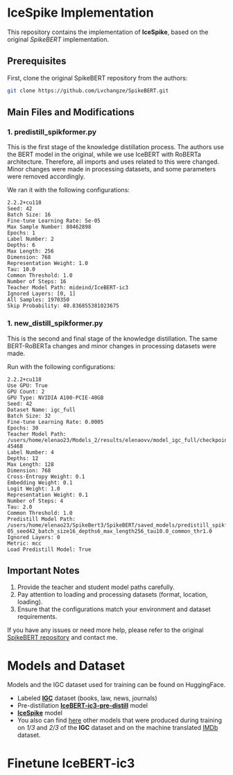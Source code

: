 # IceSpike Implementation

This repository contains the implementation of **IceSpike**, based on the original <em>SpikeBERT</em> implementation.

## Prerequisites

First, clone the original SpikeBERT repository from the authors:

```bash
git clone https://github.com/Lvchangze/SpikeBERT.git
```
## Main Files and Modifications
### 1. predistill_spikformer.py

This is the first stage of the knowledge distillation process. The authors use the BERT model in the original, while we use IceBERT with RoBERTa architecture. Therefore, all imports and uses related to this were changed. Minor changes were made in processing datasets, and some parameters were removed accordingly.

We ran it with the following configurations:

    2.2.2+cu118
    Seed: 42
    Batch Size: 16
    Fine-tune Learning Rate: 5e-05
    Max Sample Number: 80462898
    Epochs: 1
    Label Number: 2
    Depths: 6
    Max Length: 256
    Dimension: 768
    Representation Weight: 1.0
    Tau: 10.0
    Common Threshold: 1.0
    Number of Steps: 16
    Teacher Model Path: mideind/IceBERT-ic3
    Ignored Layers: [0, 1]
    All Samples: 1970350
    Skip Probability: 40.836855381023675

### 1. new_distill_spikformer.py

This is the second and final stage of the knowledge distillation. The same BERT-RoBERTa changes and minor changes in processing datasets were made.

Run with the following configurations:

    2.2.2+cu118
    Use GPU: True
    GPU Count: 2
    GPU Type: NVIDIA A100-PCIE-40GB
    Seed: 42
    Dataset Name: igc_full
    Batch Size: 32
    Fine-tune Learning Rate: 0.0005
    Epochs: 30
    Teacher Model Path: /users/home/elenao23/Models_2/results/elenaovv/model_igc_full/checkpoint-45468
    Label Number: 4
    Depths: 12
    Max Length: 128
    Dimension: 768
    Cross-Entropy Weight: 0.1
    Embedding Weight: 0.1
    Logit Weight: 1.0
    Representation Weight: 0.1
    Number of Steps: 4
    Tau: 2.0
    Common Threshold: 1.0
    Predistill Model Path: /users/home/elenao23/SpikeBert3/SpikeBERT/saved_models/predistill_spikformer_common_crawl/_lr5e-05_seed42_batch_size16_depths6_max_length256_tau10.0_common_thr1.0
    Ignored Layers: 0
    Metric: mcc
    Load Predistill Model: True

## Important Notes

 1. Provide the teacher and student model paths carefully.
 2. Pay attention to loading and processing datasets (format, location, loading).
 3. Ensure that the configurations match your environment and dataset requirements.

If you have any issues or need more help, please refer to the original [SpikeBERT repository](https://github.com/Lvchangze/SpikeBERT) and contact me.

# Models and Dataset

Models and the IGC dataset used for training can be found on HuggingFace.

- Labeled [**IGC**](https://huggingface.co/datasets/elenaovv/igc-labeled) dataset (books, law, news, journals)
- Pre-distillation [**IceBERT-ic3-pre-distill**](https://huggingface.co/elenaovv/IceBERT-ic3-pre-distill) model
- [**IceSpike**](https://huggingface.co/elenaovv/IceSpike) model
- You also can find [here](https://huggingface.co/elenaovv) other models that were produced during training on <em>1/3</em> and <em>2/3</em> of the **IGC** dataset and on the machine translated [IMDb](https://github.com/cadia-lvl/sentiment-analysis/blob/main/Datasets/IMDB-Dataset-GoogleTranslate-processed-nefnir.csv) dataset.

# Finetune IceBERT-ic3

